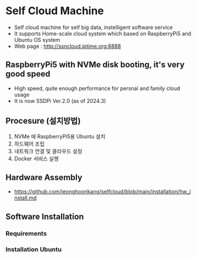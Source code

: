# Self Cloud Machine
- Self cloud machine for self big data, instelligent software service
- It supports Home-scale cloud system which based on RaspberryPi5 and Ubuntu OS system
- Web page : http://ssncloud.iptime.org:8888

## RaspberryPi5 with NVMe disk booting, it's very good speed
- High speed, quite enough performance for persnal and family cloud usage
- It is now SSDPi Ver.2.0 (as of 2024.3)

## Procesure (설치방법)
1. NVMe 에 RaspberryPi5용 Ubuntu 설치
2. 하드웨어 조립
3. 네트워크 연결 및 클라우드 설정
4. Docker 서비스 실행 


## Hardware Assembly
- https://github.com/jeonghoonkang/selfcloud/blob/main/installation/hw_install.md

## Software Installation
### Requirements
### Installation Ubuntu



  
